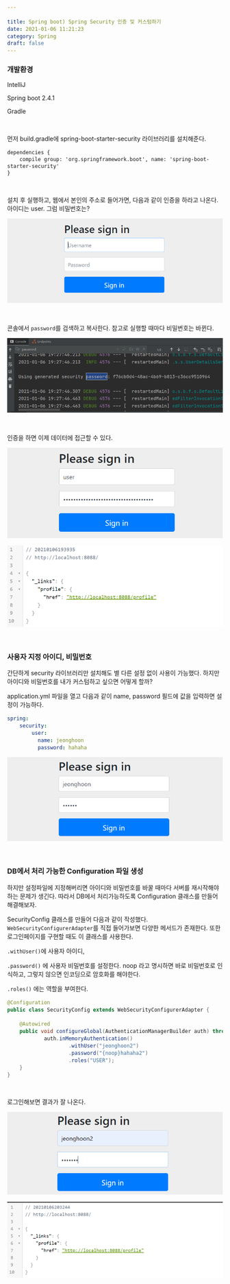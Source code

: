```yaml
---

title: Spring boot) Spring Security 인증 및 커스텀하기
date: 2021-01-06 11:21:23
category: Spring
draft: false
---
```


### 개발환경

IntelliJ

Spring boot 2.4.1

Gradle

<br/>

먼저 build.gradle에 spring-boot-starter-security 라이브러리를 설치해준다.

```
dependencies {
	compile group: 'org.springframework.boot', name: 'spring-boot-starter-security'
}
```

<br/>

설치 후 실행하고, 웹에서 본인의 주소로 들어가면, 다음과 같이 인증을 하라고 나온다. 아이디는 user. 그럼 비밀번호는?

![image-20210106193311288](SpringBoot16-authentication.assets/image-20210106193311288.png)

<br/>

콘솔에서 `password`를 검색하고 복사한다. 참고로 실행할 때마다 비밀번호는 바뀐다.

![image-20210106193026570](SpringBoot16-authentication.assets/image-20210106193026570.png)

<br/>

인증을 하면 이제 데이터에 접근할 수 있다.

![image-20210106193932326](SpringBoot16-authentication.assets/image-20210106193932326.png)

![image-20210106193948224](SpringBoot16-authentication.assets/image-20210106193948224.png)

<br/>

### 사용자 지정 아이디, 비밀번호

간단하게 security 라이브러리만 설치해도 별 다른 설정 없이 사용이 가능했다. 하지만 아이디와 비밀번호를 내가 커스텀하고 싶으면 어떻게 할까?

application.yml 파일을 열고 다음과 같이 name, password 필드에 값을 입력하면 설정이 가능하다.

```yml
spring:
    security:
        user:
          name: jeonghoon
          password: hahaha
```

![image-20210106194839259](SpringBoot16-authentication.assets/image-20210106194839259.png)

<br/>

### DB에서 처리 가능한 Configuration 파일 생성

하지만 설정파일에 지정해버리면 아이디와 비밀번호를 바꿀 때마다 서버를 재시작해야 하는 문제가 생긴다. 따라서 DB에서 처리가능하도록 Configuration 클래스를 만들어 해결해보자.

SecurityConfig 클래스를 만들어 다음과 같이 작성했다. `WebSecurityConfigurerAdapter`를 직접 들어가보면 다양한 메서드가 존재한다. 또한 로그인페이지를 구현할 때도 이 클래스를 사용한다. 

`.withUser()`에 사용자 아이디, 

`.password()` 에 사용자 비밀번호를 설정한다. noop 라고 명시하면 바로 비밀번호로 인식하고, 그렇지 않으면 인코딩으로 암호화를 해야한다.

`.roles()` 에는 역할을 부여한다. 

```java
@Configuration
public class SecurityConfig extends WebSecurityConfigurerAdapter {

    @Autowired
    public void configureGlobal(AuthenticationManagerBuilder auth) throws Exception{
            auth.inMemoryAuthentication()
                    .withUser("jeonghoon2")
                    .password("{noop}hahaha2")
                    .roles("USER");
    }
}
```

<br/>

로그인해보면 결과가 잘 나온다.

![image-20210106203227213](SpringBoot16-authentication.assets/image-20210106203227213.png)

![image-20210106203259736](SpringBoot16-authentication.assets/image-20210106203259736.png)